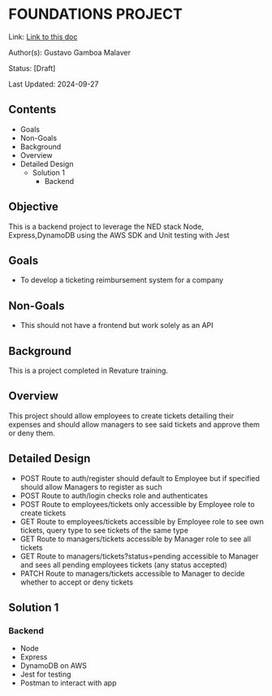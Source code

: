 # FOUNDATIONS PROJECT
Link: [Link to this doc](#)

Author(s): Gustavo Gamboa Malaver

Status: [Draft]

Last Updated: 2024-09-27

## Contents
- Goals
- Non-Goals
- Background
- Overview
- Detailed Design
  - Solution 1
    - Backend

## Objective
This is a backend project to leverage the NED stack
Node, Express,DynamoDB using the AWS SDK and
Unit testing with Jest

## Goals
- To develop a ticketing reimbursement system for a company 
## Non-Goals
- This should not have a frontend but work solely as an API

## Background
This is a project completed in Revature training.

## Overview
This project should allow employees to create tickets detailing their expenses
and should allow managers to see said tickets and approve them or deny them.

## Detailed Design
- POST Route to auth/register should default to Employee but if specified should allow Managers to register as such
- POST Route to auth/login checks role and authenticates
- POST Route to employees/tickets only accessible by Employee role to create tickets
- GET Route to employees/tickets accessible by Employee role to see own tickets, query type to see tickets of the same type
- GET Route to managers/tickets accessible by Manager role to see all tickets
- GET Route to managers/tickets?status=pending accessible to Manager and sees all pending employees tickets (any status accepted)
- PATCH Route to managers/tickets accessible to Manager to decide whether to accept or deny tickets

## Solution 1
### Backend
- Node
- Express
- DynamoDB on AWS
- Jest for testing
- Postman to interact with app













